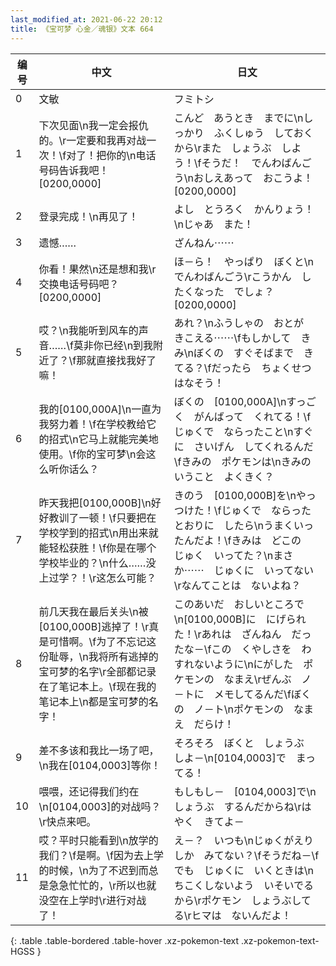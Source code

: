 ```yaml
---
last_modified_at: 2021-06-22 20:12
title: 《宝可梦 心金／魂银》文本 664
---
```

| 编号 | 中文 | 日文 |
| ---- | ---- | ---- |
| 0 | 文敏 | フミトシ |
| 1 | 下次见面\n我一定会报仇的。\r一定要和我再对战一次！\f对了！把你的\n电话号码告诉我吧！[0200,0000] | こんど　あうとき　までに\nしっかり　ふくしゅう　しておくから\rまた　しょうぶ　しよう！\fそうだ！　でんわばんごう\nおしえあって　おこうよ！[0200,0000] |
| 2 | 登录完成！\n再见了！ | よし　とうろく　かんりょう！\nじゃあ　また！ |
| 3 | 遗憾…… | ざんねん⋯⋯ |
| 4 | 你看！果然\n还是想和我\r交换电话号码吧？[0200,0000] | ほ－ら！　やっぱり　ぼくと\nでんわばんごう\rこうかん　したくなった　でしょ？[0200,0000] |
| 5 | 哎？\n我能听到风车的声音……\f莫非你已经\n到我附近了？\f那就直接找我好了嘛！ | あれ？\nふうしゃの　おとが　きこえる⋯⋯\fもしかして　きみ\nぼくの　すぐそばまで　きてる？\fだったら　ちょくせつ　はなそう！ |
| 6 | 我的[0100,000A]\n一直为我努力着！\f在学校教给它的招式\n它马上就能完美地使用。\f你的宝可梦\n会这么听你话么？ | ぼくの　[0100,000A]\nすっごく　がんばって　くれてる！\fじゅくで　ならったこと\nすぐに　さいげん　してくれるんだ\fきみの　ポケモンは\nきみの　いうこと　よくきく？ |
| 7 | 昨天我把[0100,000B]\n好好教训了一顿！\f只要把在学校学到的招式\n用出来就能轻松获胜！\f你是在哪个学校毕业的？\n什么……没上过学？！\r这怎么可能？ | きのう　[0100,000B]を\nやっつけた！\fじゅくで　ならったとおりに　したら\nうまくいったんだよ！\fきみは　どこの　じゅく　いってた？\nまさか⋯⋯　じゅくに　いってない\rなんてことは　ないよね？ |
| 8 | 前几天我在最后关头\n被[0100,000B]逃掉了！\r真是可惜啊。\f为了不忘记这份耻辱，\n我将所有逃掉的宝可梦的名字\r全部都记录在了笔记本上。\f现在我的笔记本上\n都是宝可梦的名字！ | このあいだ　おしいところで\n[0100,000B]に　にげられた！\rあれは　ざんねん　だったな－\fこの　くやしさを　わすれないように\nにがした　ポケモンの　なまえ\rぜんぶ　ノ－トに　メモしてるんだ\fぼくの　ノ－ト\nポケモンの　なまえ　だらけ！ |
| 9 | 差不多该和我比一场了吧，\n我在[0104,0003]等你！ | そろそろ　ぼくと　しょうぶ　しよ－\n[0104,0003]で　まってる！ |
| 10 | 喂喂，还记得我们约在\n[0104,0003]的对战吗？\r快点来吧。 | もしもし－　[0104,0003]で\nしょうぶ　するんだからね\rはやく　きてよ－ |
| 11 | 哎？平时只能看到\n放学的我们？\f是啊。\f因为去上学的时候，\n为了不迟到而总是急急忙忙的，\r所以也就没空在上学时\r进行对战了！ | え－？　いつも\nじゅくがえりしか　みてない？\fそうだね－\fでも　じゅくに　いくときは\nちこくしないよう　いそいでるから\rポケモン　しょうぶしてる\rヒマは　ないんだよ！ |
{: .table .table-bordered .table-hover .xz-pokemon-text .xz-pokemon-text-HGSS }